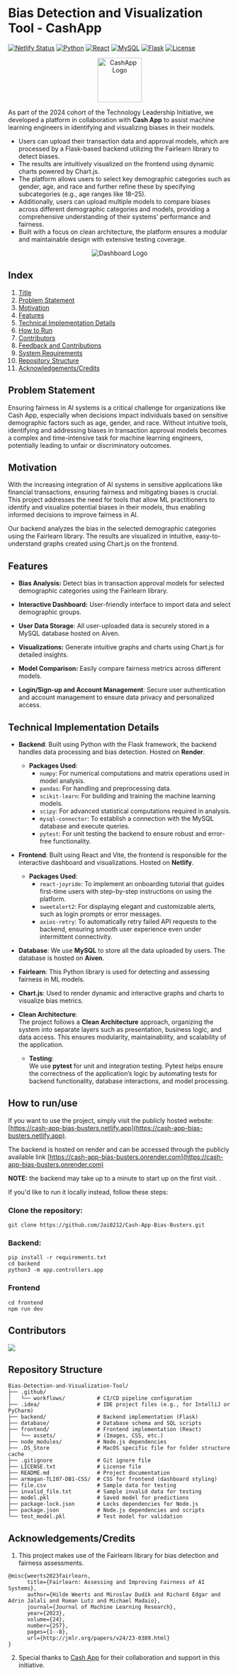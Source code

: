 # Bias Detection and Visualization Tool - CashApp

[![Netlify Status](https://api.netlify.com/api/v1/badges/9d9acd0b-6a91-4ec6-9320-88890ccc00eb/deploy-status?color=brightgreen)](https://app.netlify.com/sites/cash-app-bias-busters/deploys)
[![Python](https://img.shields.io/badge/Python-blueviolet)](https://www.python.org/)
[![React](https://img.shields.io/badge/React-deeppink)](https://reactjs.org/)
[![MySQL](https://img.shields.io/badge/MySQL-dodgerblue)](https://www.mysql.com/)
[![Flask](https://img.shields.io/badge/Flask-darkorange)](https://flask.palletsprojects.com/)
[![License](https://img.shields.io/badge/MIT_License-brightgreen)](https://opensource.org/licenses/MIT)

<div style="text-align: center;">
  <img src="frontend/public/cash-app-logo.png" alt="CashApp Logo" width="100"/>
</div>

As part of the 2024 cohort of the Technology Leadership Initiative, we developed a platform in collaboration with **Cash App** to assist machine learning engineers in identifying and visualizing biases in their models.

- Users can upload their transaction data and approval models, which are processed by a Flask-based backend utilizing the Fairlearn library to detect biases.
- The results are intuitively visualized on the frontend using dynamic charts powered by Chart.js.
- The platform allows users to select key demographic categories such as gender, age, and race and further refine these by specifying subcategories (e.g., age ranges like 18–25).
- Additionally, users can upload multiple models to compare biases across different demographic categories and models, providing a comprehensive understanding of their systems' performance and fairness.
- Built with a focus on clean architecture, the platform ensures a modular and maintainable design with extensive testing coverage.

<div style="text-align: center;">
  <img src="frontend/public/img_dashboard.png" alt="Dashboard Logo"/>
</div>

## Index

1. [Title](#bias-detection-and-visualization-tool)  
2. [Problem Statement](#problem-statement)  
3. [Motivation](#motivation)  
4. [Features](#features)  
5. [Technical Implementation Details](#technical-implementation-details)  
6. [How to Run](#how-to-runuse)  
7. [Contributors](#contributors)  
8. [Feedback and Contributions](#feedback-and-contributions)  
9. [System Requirements](#system-requirements)  
10. [Repository Structure](#repository-structure)  
11. [Acknowledgements/Credits](#acknowledgementscredits)


## Problem Statement

Ensuring fairness in AI systems is a critical challenge for organizations like Cash App, especially when decisions impact individuals based on sensitive demographic factors such as age, gender, and race. Without intuitive tools, identifying and addressing biases in transaction approval models becomes a complex and time-intensive task for machine learning engineers, potentially leading to unfair or discriminatory outcomes.

## Motivation

With the increasing integration of AI systems in sensitive applications like financial transactions, ensuring fairness and mitigating biases is crucial. This project addresses the need for tools that allow ML practitioners to identify and visualize potential biases in their models, thus enabling informed decisions to improve fairness in AI.

Our backend analyzes the bias in the selected demographic categories using the Fairlearn library. The results are visualized in intuitive, easy-to-understand graphs created using Chart.js on the frontend.

## Features

- <b>Bias Analysis:</b> Detect bias in transaction approval models for selected demographic categories using the Fairlearn library.
- <b>Interactive Dashboard:</b> User-friendly interface to import data and select demographic groups.
- **User Data Storage**: All user-uploaded data is securely stored in a MySQL database hosted on Aiven.

- <b>Visualizations:</b> Generate intuitive graphs and charts using Chart.js for detailed insights.

- <b>Model Comparison:</b> Easily compare fairness metrics across different models.

- **Login/Sign-up and Account Management**: Secure user authentication and account management to ensure data privacy and personalized access.

## Technical Implementation Details

- **Backend**: Built using Python with the Flask framework, the backend handles data processing and bias detection. Hosted on **Render**.

  - **Packages Used**:
    - `numpy`: For numerical computations and matrix operations used in model analysis.
    - `pandas`: For handling and preprocessing data.
    - `scikit-learn`: For building and training the machine learning models.
    - `scipy`: For advanced statistical computations required in analysis.
    - `mysql-connector`: To establish a connection with the MySQL database and execute queries.
    - `pytest`: For unit testing the backend to ensure robust and error-free functionality.

- **Frontend**: Built using React and Vite, the frontend is responsible for the interactive dashboard and visualizations. Hosted on **Netlify**.

  - **Packages Used**:
    - `react-joyride`: To implement an onboarding tutorial that guides first-time users with step-by-step instructions on using the platform.
    - `sweetalert2`: For displaying elegant and customizable alerts, such as login prompts or error messages.
    - `axios-retry`: To automatically retry failed API requests to the backend, ensuring smooth user experience even under intermittent connectivity.

- **Database**: We use **MySQL** to store all the data uploaded by users. The database is hosted on **Aiven**.

- **Fairlearn**: This Python library is used for detecting and assessing fairness in ML models.

- **Chart.js**: Used to render dynamic and interactive graphs and charts to visualize bias metrics.

- **Clean Architecture**:  
  The project follows a **Clean Architecture** approach, organizing the system into separate layers such as presentation, business logic, and data access. This ensures modularity, maintainability, and scalability of the application.

  - **Testing**:  
    We use **pytest** for unit and integration testing. Pytest helps ensure the correctness of the application’s logic by automating tests for backend functionality, database interactions, and model processing.

## How to run/use

If you want to use the project, simply visit the publicly hosted website: [https://cash-app-bias-busters.netlify.app](https://cash-app-bias-busters.netlify.app).

The backend is hosted on render and can be accessed through the publicly available link [https://cash-app-bias-busters.onrender.com](https://cash-app-bias-busters.onrender.com)

**NOTE:** the backend may take up to a minute to start up on the first visit.
.

If you'd like to run it locally instead, follow these steps:

### Clone the repository:

```
git clone https://github.com/Jai0212/Cash-App-Bias-Busters.git
```

### Backend:

```
pip install -r requirements.txt
cd backend
python3 -m app.controllers.app
```

### Frontend

```
cd frontend
npm run dev
```


## Contributors
<a href="https://github.com/Jai0212/Cash-App-Bias-Busters/graphs/contributors">
<img src="https://contrib.rocks/image?repo=Jai0212/Cash-App-Bias-Busters"/>
</a>

## Repository Structure

```plaintext
Bias-Detection-and-Visualization-Tool/
├── .github/
│   └── workflows/          # CI/CD pipeline configuration
├── .idea/                  # IDE project files (e.g., for IntelliJ or PyCharm)
├── backend/                # Backend implementation (Flask)
├── database/               # Database schema and SQL scripts
├── frontend/               # Frontend implementation (React)
│   └── assets/             # (Images, CSS, etc.)
├── node_modules/           # Node.js dependencies
├── .DS_Store               # MacOS specific file for folder structure cache
├── .gitignore              # Git ignore file
├── LICENSE.txt             # License file
├── README.md               # Project documentation
├── armagan-TLI07-DB1-CSS/  # CSS for frontend (dashboard styling)
├── file.csv                # Sample data for testing
├── invalid_file.txt        # Sample invalid data for testing
├── model.pkl               # Saved model for predictions
├── package-lock.json       # Locks dependencies for Node.js
├── package.json            # Node.js dependencies and scripts
└── test_model.pkl          # Test model for validation
```

## Acknowledgements/Credits

1. This project makes use of the Fairlearn library for bias detection and fairness assessments.

```
@misc{weerts2023fairlearn,
      title={Fairlearn: Assessing and Improving Fairness of AI Systems},
      author={Hilde Weerts and Miroslav Dudík and Richard Edgar and Adrin Jalali and Roman Lutz and Michael Madaio},
      journal={Journal of Machine Learning Research},
      year={2023},
      volume={24},
      number={257},
      pages={1--8},
      url={http://jmlr.org/papers/v24/23-0389.html}
}
```

2. Special thanks to [Cash App](https://www.cash.app)
   for their collaboration and support in this initiative.
